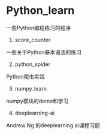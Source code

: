 # Python_learn
一些Python编程练习的程序

1. score_counter 

一些关于Python基本语法的练习

2. python_spider

Python爬虫实践

3. numpy_learn

numpy模块的demo和学习

4. deeplearning-ai

Andrew Ng 的deeplearning.ai课程习题